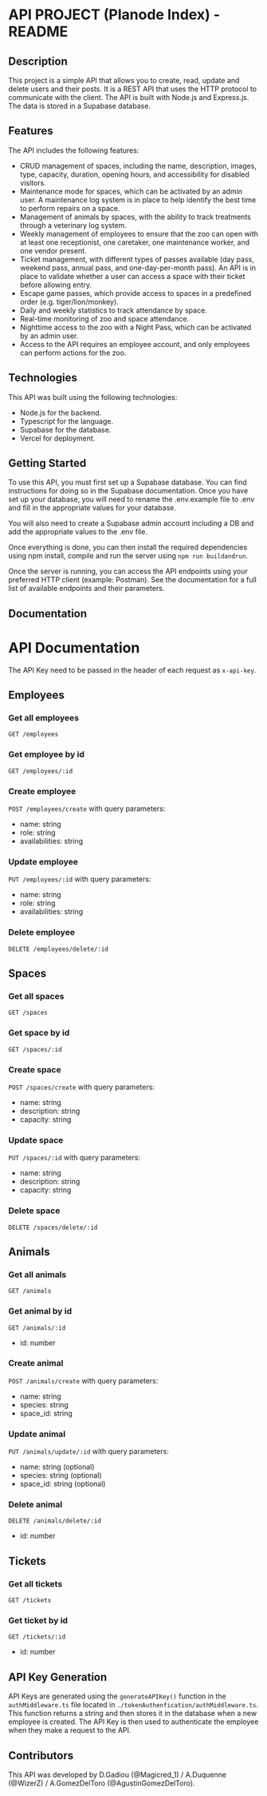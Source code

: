 # API PROJECT (Planode Index) - README

## Description
This project is a simple API that allows you to create, read, update and delete users and their posts. It is a REST API that uses the HTTP protocol to communicate with the client. The API is built with Node.js and Express.js. The data is stored in a Supabase database.

## Features
The API includes the following features:

- CRUD management of spaces, including the name, description, images, type, capacity, duration, opening hours, and accessibility for disabled visitors.
- Maintenance mode for spaces, which can be activated by an admin user. A maintenance log system is in place to help identify the best time to perform repairs on a space.
- Management of animals by spaces, with the ability to track treatments through a veterinary log system.
- Weekly management of employees to ensure that the zoo can open with at least one receptionist, one caretaker, one maintenance worker, and one vendor present.
- Ticket management, with different types of passes available (day pass, weekend pass, annual pass, and one-day-per-month pass). An API is in place to validate whether a user can access a space with their ticket before allowing entry.
- Escape game passes, which provide access to spaces in a predefined order (e.g. tiger/lion/monkey).
- Daily and weekly statistics to track attendance by space.
- Real-time monitoring of zoo and space attendance.
- Nighttime access to the zoo with a Night Pass, which can be activated by an admin user.
- Access to the API requires an employee account, and only employees can perform actions for the zoo.

## Technologies
This API was built using the following technologies:

- Node.js for the backend.
- Typescript for the language.
- Supabase for the database.
- Vercel for deployment.


## Getting Started
To use this API, you must first set up a Supabase database. You can find instructions for doing so in the Supabase documentation. Once you have set up your database, you will need to rename the .env.example file to .env and fill in the appropriate values for your database. 

You will also need to create a Supabase admin account including a DB and add the appropriate values to the .env file.

Once everything is done, you can then install the required dependencies using npm install, compile and run the server using ```npm run buildandrun```.

Once the server is running, you can access the API endpoints using your preferred HTTP client (example: Postman). See the documentation for a full list of available endpoints and their parameters.

## Documentation
# API Documentation
The API Key need to be passed in the header of each request as ```x-api-key```.

## Employees
### Get all employees
```GET /employees```

### Get employee by id
```GET /employees/:id```

### Create employee
```POST /employees/create``` with query parameters:
- name: string
- role: string
- availabilities: string

### Update employee
```PUT /employees/:id``` with query parameters:
- name: string
- role: string
- availabilities: string

### Delete employee
```DELETE /employees/delete/:id```

## Spaces
### Get all spaces
```GET /spaces```

### Get space by id
```GET /spaces/:id```

### Create space
```POST /spaces/create``` with query parameters:
- name: string
- description: string
- capacity: string

### Update space
```PUT /spaces/:id``` with query parameters:
- name: string
- description: string
- capacity: string

### Delete space
```DELETE /spaces/delete/:id```

## Animals
### Get all animals
```GET /animals```

### Get animal by id
```GET /animals/:id```
- id: number

### Create animal
```POST /animals/create``` with query parameters:
- name: string
- species: string
- space_id: string

### Update animal
```PUT /animals/update/:id``` with query parameters:
- name: string (optional)
- species: string (optional)
- space_id: string (optional)

### Delete animal
```DELETE /animals/delete/:id```
- id: number

## Tickets
### Get all tickets
```GET /tickets```

### Get ticket by id
```GET /tickets/:id```
- id: number

## API Key Generation
API Keys are generated using the ```generateAPIKey()``` function in the ```authMiddleware.ts``` file located in ```./tokenAuthenfication/authMiddleware.ts```. This function returns a string and then stores it in the database when a new employee is created. The API Key is then used to authenticate the employee when they make a request to the API.

## Contributors
This API was developed by D.Gadiou (@Magicred_1) / A.Duquenne (@WizerZ) / A.GomezDelToro (@AgustinGomezDelToro).
